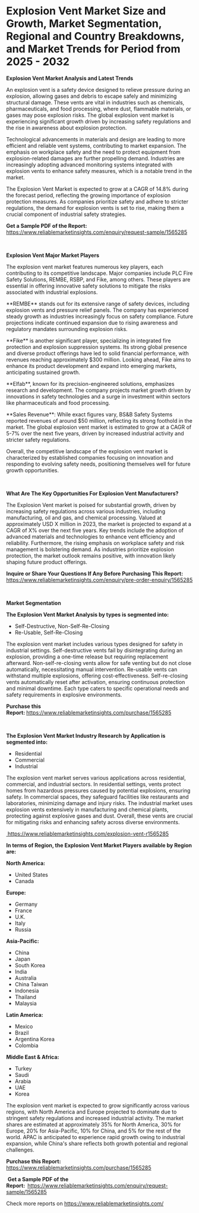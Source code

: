 <p><h1>Explosion Vent Market Size and Growth, Market Segmentation, Regional and Country Breakdowns, and Market Trends for Period from 2025 -  2032</h1></p><p><strong>Explosion Vent Market Analysis and Latest Trends</strong></p>
<p><p>An explosion vent is a safety device designed to relieve pressure during an explosion, allowing gases and debris to escape safely and minimizing structural damage. These vents are vital in industries such as chemicals, pharmaceuticals, and food processing, where dust, flammable materials, or gases may pose explosion risks. The global explosion vent market is experiencing significant growth driven by increasing safety regulations and the rise in awareness about explosion protection. </p><p>Technological advancements in materials and design are leading to more efficient and reliable vent systems, contributing to market expansion. The emphasis on workplace safety and the need to protect equipment from explosion-related damages are further propelling demand. Industries are increasingly adopting advanced monitoring systems integrated with explosion vents to enhance safety measures, which is a notable trend in the market. </p><p>The Explosion Vent Market is expected to grow at a CAGR of 14.8% during the forecast period, reflecting the growing importance of explosion protection measures. As companies prioritize safety and adhere to stricter regulations, the demand for explosion vents is set to rise, making them a crucial component of industrial safety strategies.</p></p>
<p><strong>Get a Sample PDF of the Report:&nbsp;</strong> <a href="https://www.reliablemarketinsights.com/enquiry/request-sample/1565285?utm_campaign=2453&utm_medium=2&utm_source=Github&utm_content=ia&utm_term=16022025&utm_id=explosion-vent">https://www.reliablemarketinsights.com/enquiry/request-sample/1565285</a></p>
<p>&nbsp;</p>
<p><strong>Explosion Vent Major Market Players</strong></p>
<p><p>The explosion vent market features numerous key players, each contributing to its competitive landscape. Major companies include PLC Fire Safety Solutions, REMBE, RSBP, and Fike, among others. These players are essential in offering innovative safety solutions to mitigate the risks associated with industrial explosions.</p><p>**REMBE** stands out for its extensive range of safety devices, including explosion vents and pressure relief panels. The company has experienced steady growth as industries increasingly focus on safety compliance. Future projections indicate continued expansion due to rising awareness and regulatory mandates surrounding explosion risks.</p><p>**Fike** is another significant player, specializing in integrated fire protection and explosion suppression systems. Its strong global presence and diverse product offerings have led to solid financial performance, with revenues reaching approximately $300 million. Looking ahead, Fike aims to enhance its product development and expand into emerging markets, anticipating sustained growth.</p><p>**Elfab**, known for its precision-engineered solutions, emphasizes research and development. The company projects market growth driven by innovations in safety technologies and a surge in investment within sectors like pharmaceuticals and food processing.</p><p>**Sales Revenue**: While exact figures vary, BS&B Safety Systems reported revenues of around $50 million, reflecting its strong foothold in the market. The global explosion vent market is estimated to grow at a CAGR of 5-7% over the next five years, driven by increased industrial activity and stricter safety regulations.</p><p>Overall, the competitive landscape of the explosion vent market is characterized by established companies focusing on innovation and responding to evolving safety needs, positioning themselves well for future growth opportunities.</p></p>
<p>&nbsp;</p>
<p><strong>What Are The Key Opportunities For Explosion Vent Manufacturers?</strong></p>
<p><p>The Explosion Vent market is poised for substantial growth, driven by increasing safety regulations across various industries, including manufacturing, oil and gas, and chemical processing. Valued at approximately USD X million in 2023, the market is projected to expand at a CAGR of X% over the next five years. Key trends include the adoption of advanced materials and technologies to enhance vent efficiency and reliability. Furthermore, the rising emphasis on workplace safety and risk management is bolstering demand. As industries prioritize explosion protection, the market outlook remains positive, with innovation likely shaping future product offerings.</p></p>
<p><strong>Inquire or Share Your Questions If Any Before Purchasing This Report:</strong> <a href="https://www.reliablemarketinsights.com/enquiry/pre-order-enquiry/1565285?utm_campaign=2453&utm_medium=2&utm_source=Github&utm_content=ia&utm_term=16022025&utm_id=explosion-vent">https://www.reliablemarketinsights.com/enquiry/pre-order-enquiry/1565285</a></p>
<p>&nbsp;</p>
<p><strong>Market Segmentation</strong></p>
<p><strong>The Explosion Vent Market Analysis by types is segmented into:</strong></p>
<p><ul><li>Self-Destructive, Non-Self-Re-Closing</li><li>Re-Usable, Self-Re-Closing</li></ul></p>
<p><p>The explosion vent market includes various types designed for safety in industrial settings. Self-destructive vents fail by disintegrating during an explosion, providing a one-time release but requiring replacement afterward. Non-self-re-closing vents allow for safe venting but do not close automatically, necessitating manual intervention. Re-usable vents can withstand multiple explosions, offering cost-effectiveness. Self-re-closing vents automatically reset after activation, ensuring continuous protection and minimal downtime. Each type caters to specific operational needs and safety requirements in explosive environments.</p></p>
<p><strong>Purchase this Report:&nbsp;</strong><a href="https://www.reliablemarketinsights.com/purchase/1565285?utm_campaign=2453&utm_medium=2&utm_source=Github&utm_content=ia&utm_term=16022025&utm_id=explosion-vent">https://www.reliablemarketinsights.com/purchase/1565285</a></p>
<p>&nbsp;</p>
<p><strong>The Explosion Vent Market Industry Research by Application is segmented into:</strong></p>
<p><ul><li>Residential</li><li>Commercial</li><li>Industrial</li></ul></p>
<p><p>The explosion vent market serves various applications across residential, commercial, and industrial sectors. In residential settings, vents protect homes from hazardous pressures caused by potential explosions, ensuring safety. In commercial spaces, they safeguard facilities like restaurants and laboratories, minimizing damage and injury risks. The industrial market uses explosion vents extensively in manufacturing and chemical plants, protecting against explosive gases and dust. Overall, these vents are crucial for mitigating risks and enhancing safety across diverse environments.</p></p>
<p><a href="https://www.reliablemarketinsights.com/explosion-vent-r1565285?utm_campaign=2453&utm_medium=2&utm_source=Github&utm_content=ia&utm_term=16022025&utm_id=explosion-vent">&nbsp;https://www.reliablemarketinsights.com/explosion-vent-r1565285</a></p>
<p><strong>In terms of Region, the Explosion Vent Market Players available by Region are:</strong></p>
<p>
    <p> <strong> North America: </strong>
        <ul>
            <li>United States</li>
            <li>Canada</li>
        </ul>
        </p> 
    <p> <strong> Europe: </strong>
        <ul>
            <li>Germany</li>
            <li>France</li>
            <li>U.K.</li>
            <li>Italy</li>
            <li>Russia</li>
        </ul>
        </p> 
    <p> <strong> Asia-Pacific: </strong>
        <ul>
            <li>China</li>
            <li>Japan</li>
            <li>South Korea</li>
            <li>India</li>
            <li>Australia</li>
            <li>China Taiwan</li>
            <li>Indonesia</li>
            <li>Thailand</li>
            <li>Malaysia</li>
        </ul>
        </p> 
    <p> <strong> Latin America: </strong>
        <ul>
            <li>Mexico</li>
            <li>Brazil</li>
            <li>Argentina Korea</li>
            <li>Colombia</li>
        </ul>
        </p> 
    <p> <strong> Middle East & Africa: </strong>
        <ul>
            <li>Turkey</li>
            <li>Saudi</li>
            <li>Arabia</li>
            <li>UAE</li>
            <li>Korea</li>
        </ul>
    </p>
    </p>
<p><p>The explosion vent market is expected to grow significantly across various regions, with North America and Europe projected to dominate due to stringent safety regulations and increased industrial activity. The market shares are estimated at approximately 35% for North America, 30% for Europe, 20% for Asia-Pacific, 10% for China, and 5% for the rest of the world. APAC is anticipated to experience rapid growth owing to industrial expansion, while China's share reflects both growth potential and regional challenges.</p></p>
<p><strong>Purchase this Report: </strong><a href="https://www.reliablemarketinsights.com/purchase/1565285?utm_campaign=2453&utm_medium=2&utm_source=Github&utm_content=ia&utm_term=16022025&utm_id=explosion-vent">https://www.reliablemarketinsights.com/purchase/1565285</a></p>
<p>&nbsp;<strong>Get a Sample PDF of the Report:&nbsp;&nbsp;</strong><a href="https://www.reliablemarketinsights.com/enquiry/request-sample/1565285?utm_campaign=2453&utm_medium=2&utm_source=Github&utm_content=ia&utm_term=16022025&utm_id=explosion-vent">https://www.reliablemarketinsights.com/enquiry/request-sample/1565285</a></p>
<p><strong></strong></p>
<p>Check more reports on <a href="https://www.reliablemarketinsights.com/?utm_campaign=2453&utm_medium=2&utm_source=Github&utm_content=ia&utm_term=16022025&utm_id=explosion-vent">https://www.reliablemarketinsights.com/</a></p>